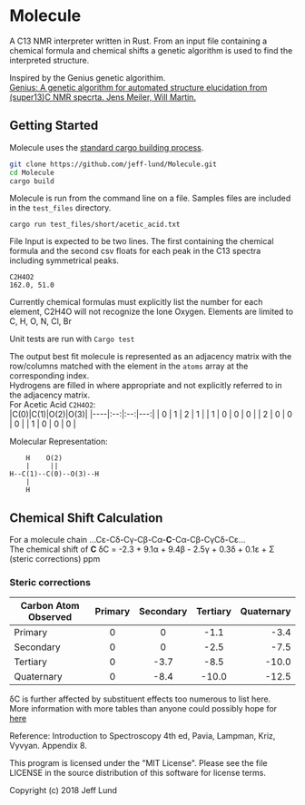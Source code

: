 # Molecule
A C13 NMR interpreter written in Rust. From an input file containing a chemical formula and chemical shifts a genetic algorithm is used to find the interpreted structure.

Inspired by the Genius genetic algorithim.  
[Genius: A genetic algorithm for automated structure elucidation from (super13)C NMR specrta. Jens Meiler, Will Martin.](https://pubs.acs.org/doi/abs/10.1021/ja0109388)


## Getting Started
Molecule uses the [standard cargo building process](https://doc.rust-lang.org/cargo/guide/working-on-an-existing-project.html).
```sh
git clone https://github.com/jeff-lund/Molecule.git
cd Molecule
cargo build
```

Molecule is run from the command line on a file. Samples files are included in the
`test_files` directory.
```
cargo run test_files/short/acetic_acid.txt
```

File Input is expected to be two lines. The first containing the chemical formula and the second csv floats for each peak in the C13 spectra including symmetrical peaks.
```
C2H4O2
162.0, 51.0
```

Currently chemical formulas must explicitly list the number for each element, C2H4O
will not recognize the lone Oxygen.
Elements are limited to C, H, O, N, Cl, Br

Unit tests are run with `Cargo test`

The output best fit molecule is represented as an adjacency matrix
with the row/columns matched with the element in the `atoms` array at the corresponding index.  
Hydrogens are filled in where appropriate and not explicitly referred to in the adjacency matrix.  
For Acetic Acid `C2H4O2`:  
|C(0)|C(1)|O(2)|O(3)|
|----|:--:|:--:|---:|
| 0  | 1  | 2  | 1  |
| 1  | 0  | 0  | 0  |
| 2  | 0  | 0  | 0  |
| 1  | 0  | 0  | 0  |

Molecular Representation:
```
    H    O(2)
    |     ||
H--C(1)--C(0)--O(3)--H
    |  
    H
```

## Chemical Shift Calculation
For a molecule chain ...C&#949;-C&#948;-C&#947;-C&#946;-C&#945;-**C**-C&#945;-C&#946;-C&#947;C&#948;-C&#949;...  
The chemical shift of **C** &#948;C = -2.3 + 9.1&#945; + 9.4&#946; - 2.5&#947; + 0.3&#948; + 0.1&#949; + &#931; (steric corrections) ppm

### Steric corrections
| Carbon Atom Observed | Primary | Secondary | Tertiary | Quaternary |
|----------------------|:-------:|:---------:|:--------:|-----------:|
| Primary              | 0       | 0         | -1.1     | -3.4       |
| Secondary            | 0       | 0         | -2.5     | -7.5       |
| Tertiary             | 0       | -3.7      | -8.5     | -10.0      |
| Quaternary           | 0       | -8.4      | -10.0    | -12.5      |

&#948;C is further affected by substituent effects too numerous to list here.  
More information with more tables than anyone could possibly hope for [here](https://www.chem.wisc.edu/areas/reich/nmr/c13-data/cdata.htm)

Reference: Introduction to Spectroscopy 4th ed, Pavia, Lampman, Kriz, Vyvyan. Appendix 8.



This program is licensed under the "MIT License". Please see the file LICENSE in
the source distribution of this software for license terms.

Copyright (c) 2018 Jeff Lund
